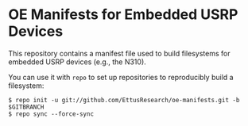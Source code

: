 # OE Manifests for Embedded USRP Devices

This repository contains a manifest file used to build filesystems for
embedded USRP devices (e.g., the N310).

You can use it with `repo` to set up repositories to reproducibly build a
filesystem:

    $ repo init -u git://github.com/EttusResearch/oe-manifests.git -b $GITBRANCH
    $ repo sync --force-sync

